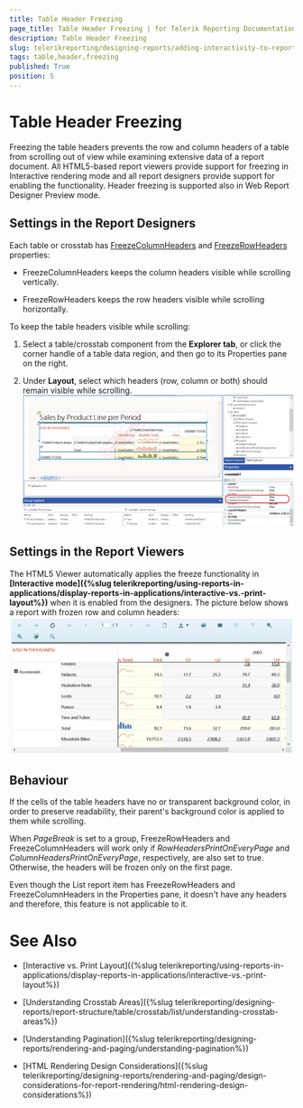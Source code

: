 ```yaml
---
title: Table Header Freezing
page_title: Table Header Freezing | for Telerik Reporting Documentation
description: Table Header Freezing
slug: telerikreporting/designing-reports/adding-interactivity-to-reports/table-header-freezing
tags: table,header,freezing
published: True
position: 5
---
```


# Table Header Freezing



Freezing the table headers prevents the row and column headers of a table from scrolling out of view while examining extensive data of a report document.         All HTML5-based report viewers provide support for freezing in Interactive rendering mode and all report designers provide support for enabling the functionality.         Header freezing is supported also in Web Report Designer Preview mode.       

## Settings in the Report Designers

Each table or crosstab has [FreezeColumnHeaders](/reporting/api/Telerik.Reporting.Table#Telerik_Reporting_Table_FreezeColumnHeaders) and           [FreezeRowHeaders](/reporting/api/Telerik.Reporting.Table#Telerik_Reporting_Table_FreezeRowHeaders) properties:         

* FreezeColumnHeaders keeps the column headers visible while scrolling vertically.             

* FreezeRowHeaders keeps the row headers visible while scrolling horizontally.             

To keep the table headers visible while scrolling:         

1. Select a table/crosstab component from the __Explorer tab__, or click the corner handle of a table data region, and then               go to its Properties pane on the right.             

1. Under __Layout__, select which headers (row, column or both) should remain visible while scrolling.               
  ![Table Freeze Headers Designer](images/TableFreezeHeadersDesigner.png)

## Settings in the Report Viewers

The HTML5 Viewer automatically applies the freeze functionality in __[Interactive mode]({%slug telerikreporting/using-reports-in-applications/display-reports-in-applications/interactive-vs.-print-layout%})__           when it is enabled from the designers.           The picture below shows a report with frozen row and column headers:           
  ![Table Freeze Headers Viewer](images/TableFreezeHeadersViewer.png)

## Behaviour

If the cells of the table headers have no or transparent background color, in order to preserve readability, their parent's background color           is applied to them while scrolling.         

When *PageBreak* is set to a group, FreezeRowHeaders and FreezeColumnHeaders will work only if           *RowHeadersPrintOnEveryPage* and *ColumnHeadersPrintOnEveryPage*, respectively, are also set to true.           Otherwise, the headers will be frozen only on the first page.         

Even though the List report item has FreezeRowHeaders and FreezeColumnHeaders in the Properties pane, it doesn't have any headers           and therefore, this feature is not applicable to it.         

# See Also


 * [Interactive vs. Print Layout]({%slug telerikreporting/using-reports-in-applications/display-reports-in-applications/interactive-vs.-print-layout%})

 * [Understanding Crosstab Areas]({%slug telerikreporting/designing-reports/report-structure/table/crosstab/list/understanding-crosstab-areas%})

 * [Understanding Pagination]({%slug telerikreporting/designing-reports/rendering-and-paging/understanding-pagination%})

 * [HTML Rendering Design Considerations]({%slug telerikreporting/designing-reports/rendering-and-paging/design-considerations-for-report-rendering/html-rendering-design-considerations%})
